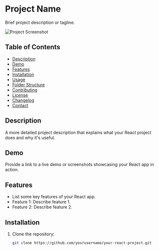 # Project Name

Brief project description or tagline.

![Project Screenshot](screenshot.png)

## Table of Contents

- [Description](#description)
- [Demo](#demo)
- [Features](#features)
- [Installation](#installation)
- [Usage](#usage)
- [Folder Structure](#folder-structure)
- [Contributing](#contributing)
- [License](#license)
- [Changelog](#changelog)
- [Contact](#contact)

## Description

A more detailed project description that explains what your React project does and why it's useful.

## Demo

Provide a link to a live demo or screenshots showcasing your React app in action.

## Features

- List some key features of your React app.
- Feature 1: Describe feature 1.
- Feature 2: Describe feature 2.

## Installation

1. Clone the repository:

   ```bash
   git clone https://github.com/yourusername/your-react-project.git

